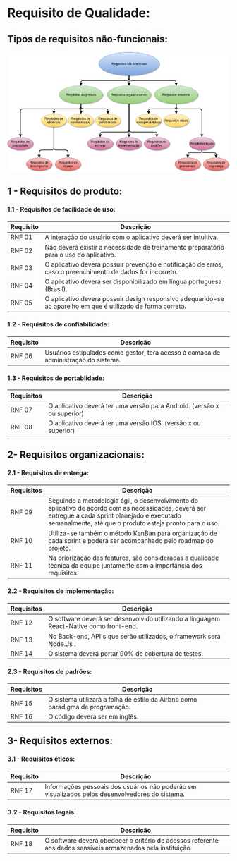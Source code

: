 # Requisito de Qualidade:

## Tipos de requisitos não-funcionais:

<img src='/docs/assets/img/requisitosNaoFuncionais.png'>

## 1 - Requisitos do produto:

#### 1.1 - Requisitos de facilidade de uso:

Requisito | Descrição |
----------|-----------|
RNF 01    | A interação do usuário com o aplicativo deverá ser  intuitiva.
RNF 02    | Não deverá existir a necessidade de treinamento preparatório para o uso do aplicativo.
RNF 03    | O aplicativo deverá possuir prevenção e notificação de erros, caso o preenchimento de dados for incorreto.
RNF 04    | O aplicativo deverá ser disponibilizado em língua portuguesa (Brasil).
RNF 05    | O aplicativo deverá possuir design responsivo adequando-se ao aparelho em que é utilizado de forma correta.


#### 1.2 - Requisitos de confiabilidade:

Requisito | Descrição |
----------|-----------|
RNF 06    |Usuários estipulados como gestor, terá acesso à camada de administração do sistema.


#### 1.3 - Requisitos de portablidade:
Requisitos | Descrição |
-----------|-----------
RNF 07    |O aplicativo deverá ter uma versão para Android. (versão x ou superior)
RNF 08   |O aplicativo deverá ter uma versão IOS. (versão x ou superior)


## 2- Requisitos organizacionais:

#### 2.1 - Requisitos de entrega:
Requisitos | Descrição |
-----------|-----------
RNF 09     | Seguindo a metodologia ágil, o desenvolvimento do aplicativo de acordo com as necessidades,  deverá ser entregue a cada sprint planejado e executado semanalmente, até que o produto esteja pronto para o uso.
RNF 10     |  Utiliza-se também o método KanBan para organização de cada sprint e poderá ser acompanhado pelo roadmap do projeto.
RNF 11     | Na priorização das features, são consideradas a qualidade técnica da equipe juntamente com a importância dos requisitos.

#### 2.2 - Requisitos de implementação:
Requisitos | Descrição |
-----------|-----------
RNF 12     | O software deverá ser desenvolvido utilizando a linguagem React-Native como front-end.
RNF 13     | No Back-end, API's que serão utilizados, o framework será Node.Js .
RNF 14     | O sistema deverá portar 90% de cobertura de testes.


#### 2.3 - Requisitos de padrões:
Requisitos | Descrição |
-----------|-----------
RNF 15     | O sistema utilizará a folha de estilo da Airbnb como paradigma de programação.
RNF 16     | O código deverá ser em inglês.

## 3- Requisitos externos:

#### 3.1 - Requisitos éticos:

Requisito | Descrição |
----------|-----------|
RNF 17   |Informações pessoais dos usuários não poderão ser visualizados pelos desenvolvedores do sistema.

#### 3.2 - Requisitos legais:

Requisito | Descrição |
----------|-----------|
RNF 18    | O software deverá obedecer o critério de acessos referente aos dados sensíveis armazenados pela instituição.

